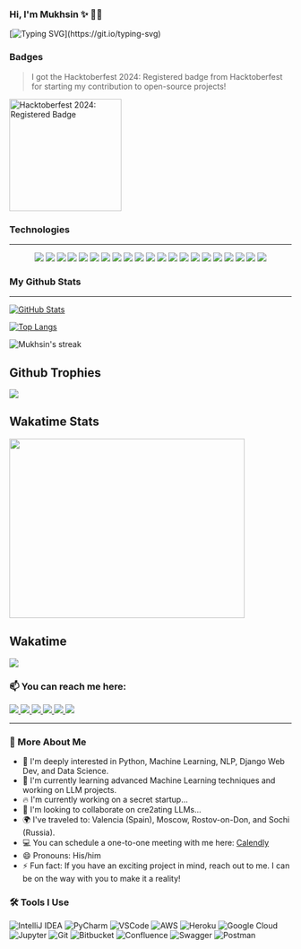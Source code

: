 <body id="top">  
  
### Hi, I'm Mukhsin ✨ :technologist:
[![Typing SVG](https://readme-typing-svg.demolab.com?font=Fira+Code&pause=1000&width=436&lines=A+Python+enthusiast;Aspiring+Backend+software+developer;Based+in+Uzbekistan+🇺🇿;Interested+in+Python%2C+ML%2C+NLP%2C+Web;Always+eager+to+learn+and+grow!)](https://git.io/typing-svg)

### Badges

> I got the Hacktoberfest 2024: Registered badge from Hacktoberfest for starting my contribution to open-source projects!

<a href="https://www.holopin.io/hacktoberfest2024/userbadge/cm1iy5wfd95850cl2xxm0wib6" target="_blank">
  <img src="https://assets.holopin.io/hf2024levels/level0-sloth-code-0-0-0-0.webp" alt="Hacktoberfest 2024: Registered Badge" width="200">
</a>

### Technologies
- - - -
<p align="center">
  <img src="https://img.shields.io/badge/Python-3776AB?style=for-the-badge&logo=python&logoColor=white" />
  <img src="https://img.shields.io/badge/Django-092E20?style=for-the-badge&logo=django&logoColor=white" />
  <img src="https://img.shields.io/badge/Django_REST_Framework-092E20?style=for-the-badge&logo=django&logoColor=white" />
  <img src="https://img.shields.io/badge/MongoDB-47A248?style=for-the-badge&logo=mongodb&logoColor=white" />
  <img src="https://img.shields.io/badge/PostgreSQL-336791?style=for-the-badge&logo=postgresql&logoColor=white" />
  <img src="https://img.shields.io/badge/Celery-37814A?style=for-the-badge&logo=celery&logoColor=white" />
  <img src="https://img.shields.io/badge/Docker-2496ED?style=for-the-badge&logo=docker&logoColor=white" />
  <img src="https://img.shields.io/badge/Redis-DC382D?style=for-the-badge&logo=redis&logoColor=white" />
  <img src="https://img.shields.io/badge/Java-007396?style=for-the-badge&logo=java&logoColor=white" />
  <img src="https://img.shields.io/badge/HTML5-E34F26?style=for-the-badge&logo=html5&logoColor=white" />
  <img src="https://img.shields.io/badge/CSS3-1572B6?style=for-the-badge&logo=css3&logoColor=white" />
  <img src="https://img.shields.io/badge/Pandas-150458?style=for-the-badge&logo=pandas&logoColor=white" />
  <img src="https://img.shields.io/badge/NumPy-013243?style=for-the-badge&logo=numpy&logoColor=white" />
  <img src="https://img.shields.io/badge/Jupyter-F37626?style=for-the-badge&logo=jupyter&logoColor=white" />
  <img src="https://img.shields.io/badge/Git-F05032?style=for-the-badge&logo=git&logoColor=white" />
  <img src="https://img.shields.io/badge/AWS_EC2-232F3E?style=for-the-badge&logo=amazon-aws&logoColor=white" />
  <img src="https://img.shields.io/badge/Heroku-430098?style=for-the-badge&logo=heroku&logoColor=white" />
  <img src="https://img.shields.io/badge/Vertex_AI-4285F4?style=for-the-badge&logo=google-cloud&logoColor=white" />
  <img src="https://img.shields.io/badge/LangChain-000000?style=for-the-badge&logo=chainlink&logoColor=white" />
  <img src="https://img.shields.io/badge/Swagger-85EA2D?style=for-the-badge&logo=swagger&logoColor=black" />
  <img src="https://img.shields.io/badge/Postman-FF6C37?style=for-the-badge&logo=postman&logoColor=white" />
</p>

### My Github Stats 
- - - -

<p align="left">
  <a href="https://github.com/Mukhsin0508">
    <img alt="GitHub Stats" src="https://github-readme-stats.vercel.app/api?username=Mukhsin0508&show_icons=true&theme=radical" />
  </a>
</p>

[![Top Langs](https://github-readme-stats.vercel.app/api/top-langs/?username=Mukhsin0508&langs_count=8&layout=compact&theme=vue-dark)](https://github.com/Mukhsin0508)

<p><img align="center" src="https://github-readme-streak-stats.herokuapp.com?user=Mukhsin0508&theme=vue-dark&hide_border=true&date_format=j%20M%5B%20Y%5D" alt="Mukhsin's streak" /></p>


## Github Trophies

<img src="https://github-profile-trophy.vercel.app/?username=Mukhsin0508&theme=algolia&column=5">

## Wakatime Stats
<p>
  <img src="https://wakatime.com/share/@60731bfe-5801-4003-b6ab-b7db12ed73d0/63d64e1e-6bbc-414f-89a2-aa415884326a.svg" height="320" width="420">
</p> 

## Wakatime 
<p>
  <img src="https://wakatime.com/share/@60731bfe-5801-4003-b6ab-b7db12ed73d0/5e63070d-9aae-48e1-bff7-7f8cc4f78dd4.svg">
</p>

### 📫 You can reach me here:  
<a href="https://www.linkedin.com/in/mukhsin-mukhtorov-58b26221b/" target="_blank">
  <img src="https://img.shields.io/badge/linkedin-%230077B5.svg?&style=for-the-badge&logo=linkedin&logoColor=white" />
</a>
<a href="https://www.instagram.com/mukhsin.mukhtariy/" target="_blank">
  <img src="https://img.shields.io/badge/instagram-%23E4405F.svg?&style=for-the-badge&logo=instagram&logoColor=white" />
</a>
<a href="mailto:muxsinmuxtorov01@gmail.com" target="_blank">
  <img src="https://img.shields.io/badge/mail-%230077B5.svg?&style=for-the-badge&logo=gmail&logoColor=white" />
</a>
<a href="https://leetcode.com/u/Mukhsin/" target="_blank">
  <img src="https://img.shields.io/badge/LeetCode-FFA116?style=for-the-badge&logo=LeetCode&logoColor=black">
</a>
<a href="https://x.com/MukhsinMM7" target="_blank">
  <img src="https://img.shields.io/badge/Twitter-1DA1F2?style=for-the-badge&logo=twitter&logoColor=white">
</a>
<a href="https://www.hackerrank.com/profile/muxsinmuxtorov01" target="_blank">
  <img src="https://img.shields.io/badge/-Hackerrank-2EC866?style=for-the-badge&logo=HackerRank&logoColor=white">
</a>

- - - -   

### 👋 More About Me

- 👀 I'm deeply interested in Python, Machine Learning, NLP, Django Web Dev, and Data Science.
- 🌱 I'm currently learning advanced Machine Learning techniques and working on LLM projects.
- 🔥 I'm currently working on a secret startup...
- 💞️ I'm looking to collaborate on cre2ating LLMs...
- 🌍 I've traveled to: Valencia (Spain), Moscow, Rostov-on-Don, and Sochi (Russia).
- 💻 You can schedule a one-to-one meeting with me here: [Calendly](https://calendly.com/muxsinmuxtorov/30-min-onboarding-call)
- 😄 Pronouns: His/him
- ⚡ Fun fact: If you have an exciting project in mind, reach out to me. I can be on the way with you to make it a reality!

### 🛠 Tools I Use

![IntelliJ IDEA](https://img.shields.io/badge/IntelliJ_IDEA-000000.svg?style=for-the-badge&logo=intellij-idea&logoColor=white)
![PyCharm](https://img.shields.io/badge/PyCharm-000000.svg?&style=for-the-badge&logo=PyCharm&logoColor=white)
![VSCode](https://img.shields.io/badge/VSCode-0078D4?style=for-the-badge&logo=visual%20studio%20code&logoColor=white)
![AWS](https://img.shields.io/badge/AWS-232F3E?style=for-the-badge&logo=amazon-aws&logoColor=white)
![Heroku](https://img.shields.io/badge/Heroku-430098?style=for-the-badge&logo=heroku&logoColor=white)
![Google Cloud](https://img.shields.io/badge/Google_Cloud-4285F4?style=for-the-badge&logo=google-cloud&logoColor=white)
![Jupyter](https://img.shields.io/badge/Jupyter-F37626.svg?&style=for-the-badge&logo=Jupyter&logoColor=white)
![Git](https://img.shields.io/badge/Git-F05032?style=for-the-badge&logo=git&logoColor=white)
![Bitbucket](https://img.shields.io/badge/Bitbucket-0747a6?style=for-the-badge&logo=bitbucket&logoColor=white)
![Confluence](https://img.shields.io/badge/Confluence-172B4D?style=for-the-badge&logo=confluence&logoColor=white)
![Swagger](https://img.shields.io/badge/Swagger-85EA2D?style=for-the-badge&logo=Swagger&logoColor=white)
![Postman](https://img.shields.io/badge/Postman-FF6C37?style=for-the-badge&logo=Postman&logoColor=white)

</body>  
